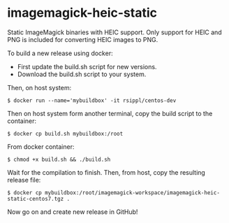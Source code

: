 # imagemagick-heic-static
Static ImageMagick binaries with HEIC support. Only support for HEIC and PNG is included for converting HEIC images to PNG.

To build a new release using docker:

- First update the build.sh script for new versions.
- Download the build.sh script to your system.

Then, on host system:

```
$ docker run --name='mybuildbox' -it rsippl/centos-dev
```

Then on host system form another terminal, copy the build script to the container:

```
$ docker cp build.sh mybuildbox:/root
```

From docker container:

```
$ chmod +x build.sh && ./build.sh
```

Wait for the compilation to finish. Then, from host, copy the resulting release file:

```
$ docker cp mybuildbox:/root/imagemagick-workspace/imagemagick-heic-static-centos7.tgz .
```

Now go on and create new release in GitHub!
